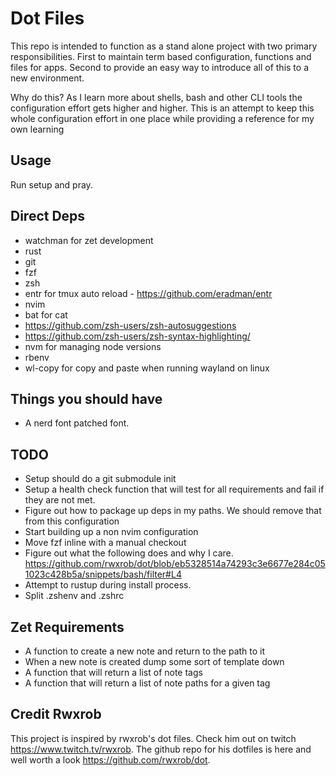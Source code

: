 # Dot Files

This repo is intended to function as a stand alone project with two primary
responsibilities. First to maintain term based configuration, functions and
files for apps. Second to provide an easy way to introduce all of this
to a new environment.

Why do this? As I learn more about shells, bash and other CLI tools the 
configuration effort gets higher and higher. This is an attempt to keep this 
whole configuration effort in one place while providing a reference for my own
learning

## Usage 
Run setup and pray.

## Direct Deps
 * watchman for zet development
 * rust
 * git
 * fzf
 * zsh
 * entr for tmux auto reload - https://github.com/eradman/entr
 * nvim 
 * bat for cat
 * https://github.com/zsh-users/zsh-autosuggestions
 * https://github.com/zsh-users/zsh-syntax-highlighting/
 * nvm for managing node versions
 * rbenv
 * wl-copy for copy and paste when running wayland on linux

## Things you should have
 * A nerd font patched font.

## TODO  
 * Setup should do a git submodule init
 * Setup a health check function that will test for all requirements and fail
   if they are not met.
 * Figure out how to package up deps in my paths. We should remove that from
   this configuration
 * Start building up a non nvim configuration
 * Move fzf inline with a manual checkout
 * Figure out what the following does and why I care.
   https://github.com/rwxrob/dot/blob/eb5328514a74293c3e6677e284c051023c428b5a/snippets/bash/filter#L4
 * Attempt to rustup during install process.
 * Split .zshenv and .zshrc
 
## Zet Requirements
 * A function to create a new note and return to the path to it
 * When a new note is created dump some sort of template down
 * A function that will return a list of note tags
 * A function that will return a list of note paths for a given tag

## Credit Rwxrob
This project is inspired by rwxrob's dot files.  Check him out on twitch 
https://www.twitch.tv/rwxrob. The github repo for his dotfiles 
is here and well worth a look https://github.com/rwxrob/dot. 

